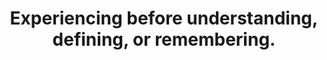 ---
title: Experiencing before understanding, defining, or remembering.
tags: experience nondual
nondoing: true
nondoingorder: 3
---